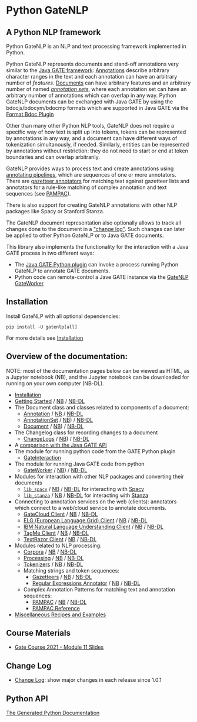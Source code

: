 # Python GateNLP 

## A Python NLP framework

Python GateNLP is an NLP and text processing framework implemented in Python. 

Python GateNLP represents documents and stand-off annotations very similar to 
the [Java GATE framework](https://gate.ac.uk/): [Annotations](annotations) describe arbitrary character ranges in the text and each annotation can have an arbitrary number of _features_.  [Documents](documents) can have arbitrary features and an arbitrary number of named [_annotation sets_](annotationsets), where each annotation set can have an arbitrary number of annotations which can overlap in any way. Python GateNLP documents can be exchanged with Java GATE by using the bdocjs/bdocym/bdocmp formats which are supported in Java GATE via the [Format Bdoc Plugin](https://gatenlp.github.io/gateplugin-Format_Bdoc/)

Other than many other Python NLP tools, GateNLP does not require a specific way of how text is split up into tokens, tokens can be represented by annotations in any way, and a document can have different ways of tokenization simultanously, if needed. Similarly, entities can be represented by annotations without restriction: they do not need to start or end at token boundaries and can overlap arbitrarily. 

GateNLP provides ways to process text and create annotations using [annotating pipelines](processing), which are sequences of one or more annotators. 
There are [gazetteer annotators](gazetteers) for matching text against gazetteer lists and annotators for a rule-like matching of complex annotation and text sequences (see [PAMPAC](pampac)).

There is also support for creating GateNLP annotations with other NLP packages like Spacy or Stanford Stanza.

The GateNLP document representation also optionally allows to track all changes
done to the document in a ["change log"](changelogs). 
Such changes can later be applied to other Python GateNLP or to  Java GATE documents.

This library also implements the functionality for the interaction with
a Java GATE process in two different ways:
* The [Java GATE Python plugin](http://gatenlp.github.io/gateplugin-Python/) can invoke a process running Python GateNLP to annotate GATE documents.
* Python code can remote-control a Jave GATE instance via the [GateNLP GateWorker](gateworker)

## Installation

Install GateNLP with all optional dependencies: 

`pip install -U gatenlp[all]`

For more details see [Installation](installation.md)

## Overview of the documentation:

NOTE: most of the documentation pages below can be viewed as HTML, as a Jupyter notebook (NB), and the Jupyter notebook can be downloaded 
for running on your own computer (NB-DL).

* [Installation](installation.md)
* [Getting Started](getting-started) / [NB](https://nbviewer.jupyter.org/urls/gatenlp.github.io/python-gatenlp/getting-started.ipynb) / [NB-DL](getting-started.ipynb)
* The Document class and classes related to components of a document:
    * [Annotation](annotations) / [NB](https://nbviewer.jupyter.org/urls/gatenlp.github.io/python-gatenlp/annotations.ipynb) / [NB-DL](annotations.ipynb)
    * [AnnotationSet](annotationsets) / [NB](https://nbviewer.jupyter.org/urls/gatenlp.github.io/python-gatenlp/annotationsets.ipynb)) / [NB-DL](annotationsets.ipynb)
    * [Document](documents) / [NB](https://nbviewer.jupyter.org/urls/gatenlp.github.io/python-gatenlp/documents.ipynb)) / [NB-DL](documents.ipynb)
* The Changelog class for recording changes to a document
    * [ChangeLogs](changelogs) / [NB](https://nbviewer.jupyter.org/urls/gatenlp.github.io/python-gatenlp/changelogs.ipynb)) / [NB-DL](changelogs.ipynb)
* A [comparison with the Java GATE API](diffs2gate)
* The module for running python code from the GATE Python plugin
    * [GateInteraction](gateinteraction)
* The module for running Java GATE code from python
    * [GateWorker](gateworker) / [NB](https://nbviewer.jupyter.org/urls/gatenlp.github.io/python-gatenlp/gateworker.ipynb)) / [NB-DL](gateworker.ipynb)
* Modules for interaction with other NLP packages and converting their documents
    * [`lib_spacy`](lib_spacy) / [NB](https://nbviewer.jupyter.org/urls/gatenlp.github.io/python-gatenlp/lib_spacy.ipynb) / [NB-DL](lib_spacy.ipynb) for interacting with [Spacy](spacy.io/)
    * [`lib_stanza`](lib_stanza) / [NB](https://nbviewer.jupyter.org/urls/gatenlp.github.io/python-gatenlp/lib_stanza.ipynb) / [NB-DL](lib_stanza.ipynb) for interacting with [Stanza](https://stanfordnlp.github.io/stanza/)
* Connecting to annotation services on the web (clients): annotators which connect to a web/cloud service to annotate documents.
    * [GateCloud Client](client_gatecloud) / [NB](https://nbviewer.jupyter.org/urls/gatenlp.github.io/python-gatenlp/client_gatecloud.ipynb) / [NB-DL](client_gatecloud.ipynb)
    * [ELG (European Language Grid) Client](client_elg) / [NB](https://nbviewer.jupyter.org/urls/gatenlp.github.io/python-gatenlp/client_elg.ipynb) / [NB-DL](client_elg.ipynb)
    * [IBM Natural Language Understanding Client](client_ibmnlu) / [NB](https://nbviewer.jupyter.org/urls/gatenlp.github.io/python-gatenlp/client_ibmnlu.ipynb) / [NB-DL](client_ibmnlu.ipynb)
    * [TagMe Client](client_tagme) / [NB](https://nbviewer.jupyter.org/urls/gatenlp.github.io/python-gatenlp/client_tagme.ipynb) / [NB-DL](client_tagme.ipynb)
    * [TextRazor Client](client_textrazor) / [NB](https://nbviewer.jupyter.org/urls/gatenlp.github.io/python-gatenlp/client_textrazor.ipynb) / [NB-DL](client_textrazor.ipynb)
* Modules related to NLP processing:
    * [Corpora](corpora) / [NB](https://nbviewer.jupyter.org/urls/gatenlp.github.io/python-gatenlp/corpora.ipynb) / [NB-DL](corpora.ipynb)
    * [Processing](processing) / [NB](https://nbviewer.jupyter.org/urls/gatenlp.github.io/python-gatenlp/processing.ipynb) / [NB-DL](processing.ipynb)
    * [Tokenizers](tokenizers) / [NB](https://nbviewer.jupyter.org/urls/gatenlp.github.io/python-gatenlp/tokenizers.ipynb) / [NB-DL](tokenizers.ipynb)
    * Matching strings and token sequences:
      * [Gazetteers](gazetteers) / [NB](https://nbviewer.jupyter.org/urls/gatenlp.github.io/python-gatenlp/gazetteers.ipynb) / [NB-DL](gazetteers.ipynb)
      * [Regular Expressions Annotator](stringregex) / [NB](https://nbviewer.jupyter.org/urls/gatenlp.github.io/python-gatenlp/stringregex.ipynb) / [NB-DL](stringregex.ipynb)
    * Complex Annotation Patterns for matching text and annotation sequences: 
      * [PAMPAC](pampac) / [NB](https://nbviewer.jupyter.org/urls/gatenlp.github.io/python-gatenlp/pampac.ipynb) / [NB-DL](pampac.ipynb)
      * [PAMPAC Reference](pampac-reference)
* [Miscellaneous Recipes and Examples](recipes)

## Course Materials

* [Gate Course 2021 - Module 11 Slides](training/module11-python.slides.html)

## Change Log

* [Change Log](changes): show major changes in each release since 1.0.1

## Python API

[The Generated Python Documentation](pythondoc/gatenlp)
